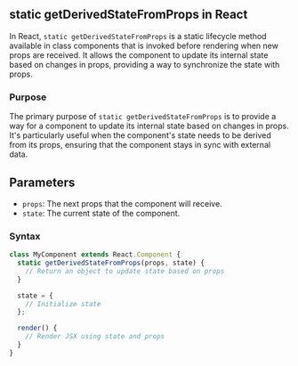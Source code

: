 ## static getDerivedStateFromProps in React

In React, `static getDerivedStateFromProps` is a static lifecycle method available in class components that is invoked before rendering when new props are received. It allows the component to update its internal state based on changes in props, providing a way to synchronize the state with props.

### Purpose

The primary purpose of `static getDerivedStateFromProps` is to provide a way for a component to update its internal state based on changes in props. It's particularly useful when the component's state needs to be derived from its props, ensuring that the component stays in sync with external data.

## Parameters

- `props`: The next props that the component will receive.
- `state`: The current state of the component.

### Syntax

```jsx
class MyComponent extends React.Component {
  static getDerivedStateFromProps(props, state) {
    // Return an object to update state based on props
  }

  state = {
    // Initialize state
  };

  render() {
    // Render JSX using state and props
  }
}
```
